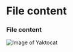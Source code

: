 # File content
### File content
![Image of Yaktocat](https://octodex.github.com/images/yaktocat.png)

